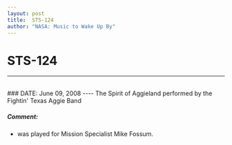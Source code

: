 ```yaml
---
layout: post
title:  STS-124
author: "NASA: Music to Wake Up By"
---
```


# STS-124
----
<br/>
### DATE: June 09, 2008
----
The Spirit of Aggieland performed by the Fightin' Texas Aggie Band

##### Comment:
* was played for Mission Specialist Mike Fossum.
